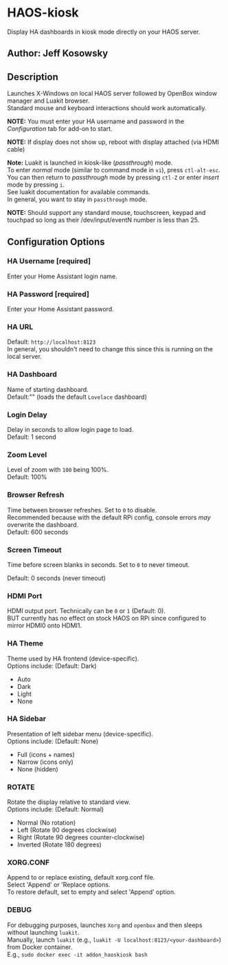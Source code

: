 # HAOS-kiosk

Display HA dashboards in kiosk mode directly on your HAOS server.

## Author: Jeff Kosowsky

## Description

Launches X-Windows on local HAOS server followed by OpenBox window manager
and Luakit browser.\
Standard mouse and keyboard interactions should work automatically.

**NOTE:** You must enter your HA username and password in the
*Configuration* tab for add-on to start.

**NOTE:** If display does not show up, reboot with display attached (via
HDMI cable)

**Note:** Luakit is launched in kiosk-like (*passthrough*) mode.\
To enter *normal* mode (similar to command mode in `vi`), press
`ctl-alt-esc`.\
You can then return to *passthrough* mode by pressing `ctl-Z` or enter
*insert* mode by pressing `i`.\
See luakit documentation for available commands.\
In general, you want to stay in `passthrough` mode.

**NOTE:** Should support any standard mouse, touchscreen, keypad and
touchpad so long as their /dev/input/eventN number is less than 25.

## Configuration Options

### HA Username [required]

Enter your Home Assistant login name.

### HA Password [required]

Enter your Home Assistant password.

### HA URL

Default: `http://localhost:8123`\
In general, you shouldn't need to change this since this is running on the
local server.

### HA Dashboard

Name of starting dashboard.\
Default:"" (loads the default `Lovelace` dashboard)

### Login Delay

Delay in seconds to allow login page to load.\
Default: 1 second

### Zoom Level

Level of zoom with `100` being 100%.\
Default: 100%

### Browser Refresh

Time between browser refreshes. Set to `0` to disable.\
Recommended because with the default RPi config, console errors *may*
overwrite the dashboard.\
Default: 600 seconds

### Screen Timeout

Time before screen blanks in seconds. Set to `0` to never timeout.

Default: 0 seconds (never timeout)

### HDMI Port

HDMI output port. Technically can be `0` or `1` (Default: 0).\
BUT currently has no effect on stock HAOS on RPi since configured to mirror
HDMI0 onto HDMI1.

### HA Theme

Theme used by HA frontend (device-specific).\
Options include: (Default: Dark)

- Auto
- Dark
- Light
- None

### HA Sidebar

Presentation of left sidebar menu (device-specific).\
Options include: (Default: None)

- Full (icons + names)
- Narrow (icons only)
- None (hidden)

### ROTATE

Rotate the display relative to standard view.\
Options include: (Default: Normal)

- Normal (No rotation)
- Left (Rotate 90 degrees clockwise)
- Right (Rotate 90 degrees counter-clockwise)
- Inverted (Rotate 180 degrees)

### XORG.CONF

Append to or replace existing, default xorg.conf file.\
Select 'Append' or 'Replace options.\
To restore default, set to empty and select 'Append' option.

### DEBUG

For debugging purposes, launches `Xorg` and `openbox` and then sleeps
without launching `luakit`.\
Manually, launch `luakit` (e.g.,
`luakit -U localhost:8123/<your-dashboard>`) from Docker container.\
E.g., `sudo docker exec -it addon_haoskiosk bash`
